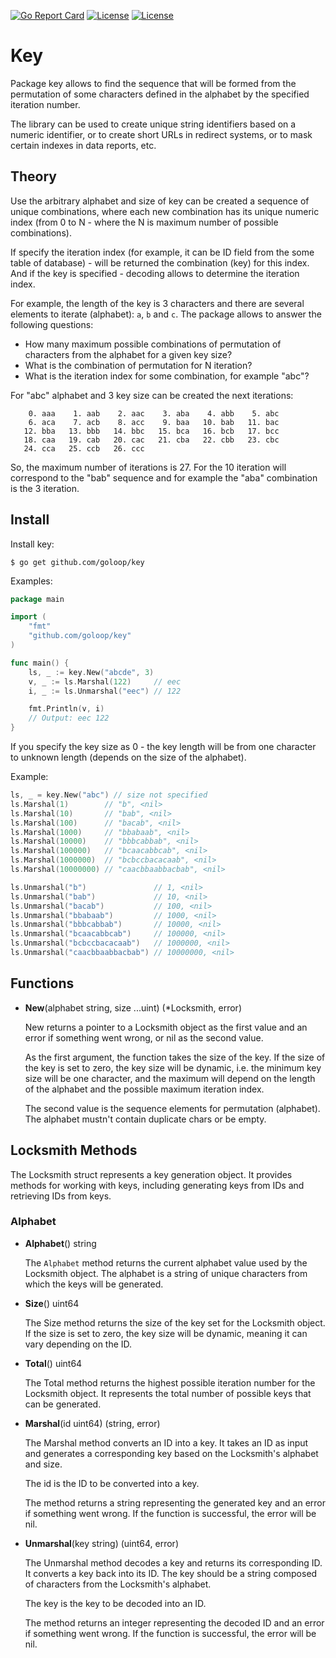 [![Go Report Card](https://goreportcard.com/badge/github.com/goloop/key)](https://goreportcard.com/report/github.com/goloop/key) [![License](https://img.shields.io/badge/license-MIT-brightgreen)](https://github.com/goloop/key/blob/master/LICENSE) [![License](https://img.shields.io/badge/godoc-YES-green)](https://godoc.org/github.com/goloop/key)

# Key

Package key allows to find the sequence that will be formed from the permutation of some characters defined in the alphabet by the specified iteration number.

The library can be used to create unique string identifiers based on a numeric identifier, or to create short URLs in redirect systems, or to mask certain indexes in data reports, etc.

## Theory

Use the arbitrary alphabet and size of key can be created a sequence of unique combinations, where each new combination has its unique numeric index (from 0 to N - where the N is maximum number of possible combinations).

If specify the iteration index (for example, it can be ID field from the some table of database) - will be returned the combination (key) for this index. And if the key is specified - decoding allows to determine the iteration index.

For example, the length of the key is 3 characters and there are several elements to iterate (alphabet): `a`, `b` and `c`. The package allows to answer the following questions:

  - How many maximum possible combinations of permutation of
    characters from the alphabet for a given key size?
  - What is the combination of permutation for N iteration?
  - What is the iteration index for some combination, for example "abc"?

For "abc" alphabet and 3 key size can be created the next iterations:

```
    0. aaa    1. aab    2. aac    3. aba    4. abb    5. abc
    6. aca    7. acb    8. acc    9. baa   10. bab   11. bac
   12. bba   13. bbb   14. bbc   15. bca   16. bcb   17. bcc
   18. caa   19. cab   20. cac   21. cba   22. cbb   23. cbc
   24. cca   25. ccb   26. ccc
```

So, the maximum number of iterations is 27. For the 10 iteration will correspond to the "bab" sequence and for example the "aba" combination is the 3 iteration.

## Install

Install key:

```shell
$ go get github.com/goloop/key
```

Examples:

```go
package main

import (
	"fmt"
	"github.com/goloop/key"
)

func main() {
    ls, _ := key.New("abcde", 3)
    v, _ := ls.Marshal(122)     // eec
    i, _ := ls.Unmarshal("eec") // 122

    fmt.Println(v, i)
    // Output: eec 122
}
```

If you specify the key size as 0 - the key length will be from one character
to unknown length (depends on the size of the alphabet).

Example:

```go
ls, _ = key.New("abc") // size not specified
ls.Marshal(1)        // "b", <nil>
ls.Marshal(10)       // "bab", <nil>
ls.Marshal(100)      // "bacab", <nil>
ls.Marshal(1000)     // "bbabaab", <nil>
ls.Marshal(10000)    // "bbbcabbab", <nil>
ls.Marshal(100000)   // "bcaacabbcab", <nil>
ls.Marshal(1000000)  // "bcbccbacacaab", <nil>
ls.Marshal(10000000) // "caacbbaabbacbab", <nil>

ls.Unmarshal("b")               // 1, <nil>
ls.Unmarshal("bab")             // 10, <nil>
ls.Unmarshal("bacab")           // 100, <nil>
ls.Unmarshal("bbabaab")         // 1000, <nil>
ls.Unmarshal("bbbcabbab")       // 10000, <nil>
ls.Unmarshal("bcaacabbcab")     // 100000, <nil>
ls.Unmarshal("bcbccbacacaab")   // 1000000, <nil>
ls.Unmarshal("caacbbaabbacbab") // 10000000, <nil>
```

## Functions

- **New**(alphabet string, size ...uint) (*Locksmith, error)

  New returns a pointer to a Locksmith object as the first value and an error if something went wrong, or nil as the second value.

  As the first argument, the function takes the size of the key. If the size of the key is set to zero, the key size will be dynamic, i.e. the minimum key size will be one character, and the maximum will depend on the length of the alphabet and the possible maximum iteration index.

  The second value is the sequence elements for permutation (alphabet). The alphabet mustn't contain duplicate chars or be empty.


## Locksmith Methods

The Locksmith struct represents a key generation object. It provides methods for working with keys, including generating keys from IDs and retrieving IDs from keys.

### Alphabet

- **Alphabet**() string

  The `Alphabet` method returns the current alphabet value used by the Locksmith object. The alphabet is a string of unique characters from which the keys will be generated.

- **Size**() uint64

  The Size method returns the size of the key set for the Locksmith object. If the size is set to zero, the key size will be dynamic, meaning it can vary depending on the ID.

- **Total**() uint64

  The Total method returns the highest possible iteration number for the Locksmith object. It represents the total number of possible keys that can be generated.

- **Marshal**(id uint64) (string, error)

  The Marshal method converts an ID into a key. It takes an ID as input and generates a corresponding key based on the Locksmith's alphabet and size.

  The id is the ID to be converted into a key.

  The method returns a string representing the generated key and an error if something went wrong. If the function is successful, the error will be nil.

- **Unmarshal**(key string) (uint64, error)

  The Unmarshal method decodes a key and returns its corresponding ID. It converts a key back into its ID. The key should be a string composed of characters from the Locksmith's alphabet.

  The key is the key to be decoded into an ID.

  The method returns an integer representing the decoded ID and an error if something went wrong. If the function is successful, the error will be nil.
